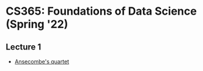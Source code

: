# CS365: Foundations of Data Science (Spring '22) 

## Lecture 1 

- [Ansecombe's quartet](https://github.com/tsourolampis/cs365-spring22/blob/main/Ansecombe%20Quartet.ipynb)

